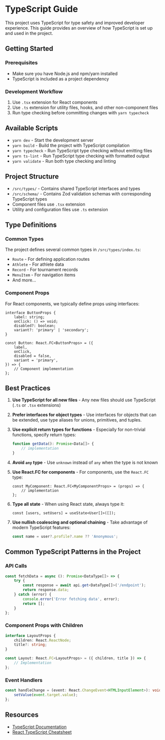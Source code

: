 # TypeScript Guide

This project uses TypeScript for type safety and improved developer experience. This guide provides an overview of how TypeScript is set up and used in the project.

## Getting Started

### Prerequisites

- Make sure you have Node.js and npm/yarn installed
- TypeScript is included as a project dependency

### Development Workflow

1. Use `.tsx` extension for React components
2. Use `.ts` extension for utility files, hooks, and other non-component files
3. Run type checking before committing changes with `yarn typecheck`

## Available Scripts

- `yarn dev` - Start the development server
- `yarn build` - Build the project with TypeScript compilation
- `yarn typecheck` - Run TypeScript type checking without emitting files
- `yarn ts-lint` - Run TypeScript type checking with formatted output
- `yarn validate` - Run both type checking and linting

## Project Structure

- `/src/types/` - Contains shared TypeScript interfaces and types
- `/src/schema/` - Contains Zod validation schemas with corresponding TypeScript types
- Component files use `.tsx` extension
- Utility and configuration files use `.ts` extension

## Type Definitions

### Common Types

The project defines several common types in `/src/types/index.ts`:

- `Route` - For defining application routes
- `Athlete` - For athlete data
- `Record` - For tournament records
- `MenuItem` - For navigation items
- And more...

### Component Props

For React components, we typically define props using interfaces:

```tsx
interface ButtonProps {
    label: string;
    onClick: () => void;
    disabled?: boolean;
    variant?: 'primary' | 'secondary';
}

const Button: React.FC<ButtonProps> = ({
    label,
    onClick,
    disabled = false,
    variant = 'primary',
}) => {
    // Component implementation
};
```

## Best Practices

1. **Use TypeScript for all new files** - Any new files should use TypeScript (`.ts` or `.tsx` extensions)

2. **Prefer interfaces for object types** - Use interfaces for objects that can be extended, use type aliases for unions, primitives, and tuples.

3. **Use explicit return types for functions** - Especially for non-trivial functions, specify return types:

    ```typescript
    function getData(): Promise<Data[]> {
        // implementation
    }
    ```

4. **Avoid `any` type** - Use `unknown` instead of `any` when the type is not known

5. **Use React.FC for components** - For components, use the `React.FC` type:

    ```tsx
    const MyComponent: React.FC<MyComponentProps> = (props) => {
        // implementation
    };
    ```

6. **Type all state** - When using React state, always type it:

    ```tsx
    const [users, setUsers] = useState<User[]>([]);
    ```

7. **Use nullish coalescing and optional chaining** - Take advantage of modern TypeScript features:
    ```typescript
    const name = user?.profile?.name ?? 'Anonymous';
    ```

## Common TypeScript Patterns in the Project

### API Calls

```typescript
const fetchData = async (): Promise<DataType[]> => {
    try {
        const response = await api.get<DataType[]>('/endpoint');
        return response.data;
    } catch (error) {
        console.error('Error fetching data', error);
        return [];
    }
};
```

### Component Props with Children

```typescript
interface LayoutProps {
    children: React.ReactNode;
    title?: string;
}

const Layout: React.FC<LayoutProps> = ({ children, title }) => {
    // Implementation
};
```

### Event Handlers

```typescript
const handleChange = (event: React.ChangeEvent<HTMLInputElement>): void => {
    setValue(event.target.value);
};
```

## Resources

- [TypeScript Documentation](https://www.typescriptlang.org/docs/)
- [React TypeScript Cheatsheet](https://react-typescript-cheatsheet.netlify.app/)
